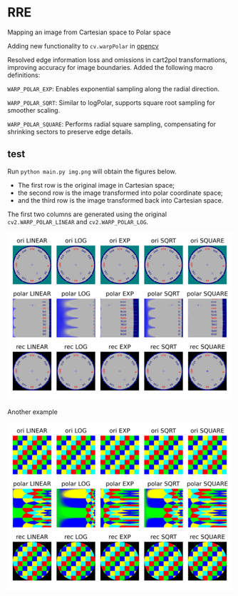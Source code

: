 # RRE
Mapping an image from Cartesian space to Polar space

Adding new functionality to `cv.warpPolar` in [opencv](https://github.com/opencv/opencv/)

Resolved edge information loss and omissions in cart2pol transformations, improving accuracy for image boundaries.
Added the following macro definitions:

`WARP_POLAR_EXP`: Enables exponential sampling along the radial direction.

`WARP_POLAR_SQRT`: Similar to logPolar, supports square root sampling for smoother
scaling.

`WARP_POLAR_SQUARE`: Performs radial square sampling, compensating for shrinking
sectors to preserve edge details.




## test
Run `python main.py img.png` will obtain the figures below. 
- The first row is the original image in Cartesian space;
- the second row is the image transformed into polar coordinate space;
- and the third row is the image transformed back into Cartesian space.

The first two columns are generated using the original `cv2.WARP_POLAR_LINEAR` and `cv2.WARP_POLAR_LOG`.


![](img_res.png)


Another example

![](img2_res.png)
